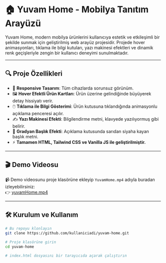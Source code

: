 # 🏠 Yuvam Home - Mobilya Tanıtım Arayüzü

Yuvam Home, modern mobilya ürünlerini kullanıcıya estetik ve etkileşimli bir şekilde sunmak için geliştirilmiş web arayüz projesidir. Projede hover animasyonları, tıklama ile bilgi kutuları, yazı makinesi efektleri ve dinamik renk geçişleriyle zengin bir kullanıcı deneyimi sunulmaktadır.

---

## 🔍 Proje Özellikleri

- 📱 **Responsive Tasarım**: Tüm cihazlarda sorunsuz görünüm.
- 🖼️ **Hover Efektli Ürün Kartları**: Ürün üzerine gelindiğinde büyüyerek detay hissiyatı verir.
- 🖱️ **Tıklama ile Bilgi Gösterimi**: Ürün kutusuna tıklandığında animasyonlu açıklama penceresi açılır.
- ✍️ **Yazı Makinesi Efekti**: Bilgilendirme metni, klavyede yazılıyormuş gibi belirir.
- 🎨 **Gradyan Başlık Efekti**: Açıklama kutusunda sarıdan siyaha kayan başlık metni.
- ⚡ **Tamamen HTML, Tailwind CSS ve Vanilla JS ile geliştirilmiştir.**

---

## 🎬 Demo Videosu

📹 Demo videosunu proje klasörüne ekleyip `YuvamHome.mp4` adıyla buradan izleyebilirsiniz:  
👉 [yuvamHome.mp4](./yuvamHome.mp4)

---

## 🛠️ Kurulum ve Kullanım

```bash
# Bu repoyu klonlayın
git clone https://github.com/kullaniciadi/yuvam-home.git

# Proje klasörüne girin
cd yuvam-home

# index.html dosyasını bir tarayıcıda açarak çalıştırın
